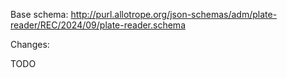Base schema: http://purl.allotrope.org/json-schemas/adm/plate-reader/REC/2024/09/plate-reader.schema

Changes:

TODO
